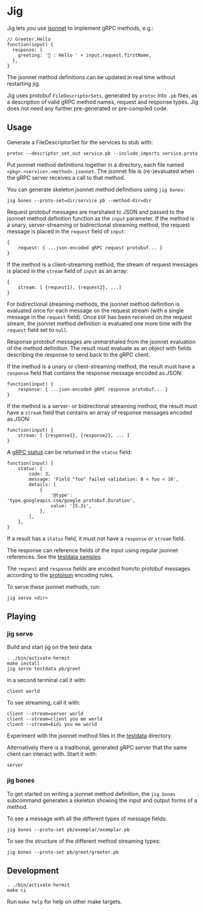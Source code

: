 # Jig

Jig lets you use [jsonnet] to implement gRPC methods, e.g.:

    // Greeter.Hello
    function(input) {
      response: {
        greeting: '💃 : Hello ' + input.request.firstName,
      },
    }

The jsonnet method definitions can be updated in real time without restarting
jig.

Jig uses protobuf `FileDescriptorSets`, generated by `protoc` into `.pb` files,
as a description of valid gRPC method names, request and response types. Jig
does not need any further pre-generated or pre-compiled code.

[jsonnet]: https://jsonnet.org


## Usage

Generate a FileDescriptorSet for the services to stub with:

    protoc --descriptor_set_out service.pb --include_imports service.proto

Put jsonnet method definitions together in a directory, each file named
`<pkg>.<service>.<method>.jsonnet`. The jsonnet file is (re-)evaluated when the
gRPC server receives a call to that method.

You can generate skeleton jsonnet method definitions using `jig bones`:

    jig bones --proto-set=dir/service.pb --method-dir=dir

Request protobuf messages are marshaled to JSON and passed to the jsonnet method
definition function as the `input` parameter. If the method is a unary,
server-streaming or bidirectional streaming method, the request message is
placed in the `request` field of `input`:

    {
        request: { ...json-encoded gRPC request protobuf... }
    }

If the method is a client-streaming method, the stream of request messages is
placed in the `stream` field of `input` as an array:

    {
        stream: [ {request1}, {request2}, ...]
    }

For bidirectional streaming methods, the jsonnet method definition is evaluated
once for each message on the request stream (with a single message in the
`request` field). Once `EOF` has been received on the request stream, the
jsonnet method definition is evaluated one more time with the `request` field
set to `null`.

Response protobuf messages are unmarshaled from the jsonnet evaluation of the
method definition. The result must evaluate as an object with fields describing
the response to send back to the gRPC client.

If the method is a unary or client-streaming method, the result must have a
`response` field that contains the response message encoded as JSON:

    function(input) {
        response: { ...json-encoded gRPC response protobuf... }
    }

If the method is a server- or bidirectional streaming method, the result must
have a `stream` field that contains an array of response messages encoded as
JSON:

    function(input) {
        stream: [ {response1}, {response2}, ... ]
    }

A [gRPC status] can be returned in the `status` field:

    function(input) {
        status: {
            code: 3,
            message: 'Field "foo" failed validation: 0 < foo < 10',
            details: [
                {
                    '@type': 'type.googleapis.com/google.protobuf.Duration',
                    value: '15.2s',
                },
            ],
        },
    }

If a result has a `status` field, it must not have a `response` or `stream`
field.

The response can reference fields of the input using regular jsonnet references.
See the [testdata samples](./testdata).

The `request` and `response` fields are encoded from/to protobuf messages
according to the [protojson] encoding rules.

To serve these jsonnet methods, run:

    jig serve <dir>

[gRPC status]: https://www.grpc.io/docs/guides/error/
[protojson]: https://developers.google.com/protocol-buffers/docs/proto3#json


## Playing

### jig serve

Build and start jig on the test data:

    . ./bin/activate-hermit
    make install
    jig serve testdata pb/greet

in a second terminal call it with:

    client world

To see streaming, call it with:

    client --stream=server world
    client --stream=client you me world
    client --stream=bidi you me world

Experiment with the jsonnet method files in the [testdata](./testdata)
directory.

Alternatively there is a traditional, generated gRPC server that the same client
can interact with. Start it with:

    server

### jig bones

To get started on writing a jsonnet method definition, the `jig bones`
subcommand generates a skeleton showing the input and output forms of a method.

To see a message with all the different types of message fields:

    jig bones --proto-set pb/exemplar/exemplar.pb

To see the structure of the different method streaming types:

    jig bones --proto-set pb/greet/greeter.pb


## Development

    . ./bin/activate-hermit
    make ci

Run `make help` for help on other make targets.

